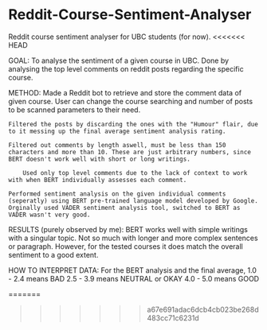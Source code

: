 # Reddit-Course-Sentiment-Analyser

Reddit course sentiment analyser for UBC students (for now).
<<<<<<< HEAD

GOAL: 
    To analyse the sentiment of a given course in UBC. Done by analysing the top level comments on reddit posts regarding the specific course.

METHOD: 
    Made a Reddit bot to retrieve and store the comment data of given course. User can change the course searching and number of posts to be scanned parameters to their need. 

    Filtered the posts by discarding the ones with the "Humour" flair, due to it messing up the final average sentiment analysis rating. 

    Filtered out comments by length aswell, must be less than 150 characters and more than 10. These are just arbitrary numbers, since BERT doesn't work well with short or long writings.
        
        Used only top level comments due to the lack of context to work with when BERT individually assesses each comment.

    Performed sentiment analysis on the given individual comments (seperatly) using BERT pre-trained language model developed by Google. Orginally used VADER sentiment analysis tool, switched to BERT as VADER wasn't very good.

RESULTS (purely observed by me):
    BERT works well with simple writings with a singular topic. Not so much with longer and more complex sentences or paragraph. However, for the tested courses it does match the overall sentiment to a good extent.

HOW TO INTERPRET DATA:
    For the BERT analysis and the final average, 
        1.0 - 2.4 means BAD
        2.5 - 3.9 means NEUTRAL or OKAY
        4.0 - 5.0 means GOOD

=======
>>>>>>> a67e691adac6dcb4cb023be268d483cc71c6231d
